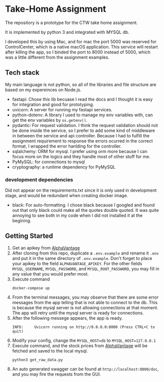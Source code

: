 # Take-Home Assignment

The repository is a prototype for the CTW take home assignment.

It is implemented by python 3 and integrated with MYSQL db.

I developed this by using Mac, and for mac the port 5000 was reserved for ControlCenter, which is a native macOS application. This service will restart after killing the app, so I binded the port to 8000 instead of 5000, which was a little different from the assignment examples.

## Tech stack

My main language is not python, so all of the libraries and file structure are based on my expereinces on Node.js.

- fastapi: Chose this lib becuase I read the docs and I thought it is easy for integration and good for prototyping.
- uvicorn: A server for running my fastapi services.
- python-dotenv: A library I used to manage my env variables with, can get the env variables by `os.getenv()`.
- pydantic: For request validation. I think the request validation should not be done inside the service, so I prefer to add some kind of middleware in between the service and api controller. Because I had to fulfill the assignment requirement to response the errors ocurred in the correct format, I wrapped the error hanlding for the controller.
- sqlalchemy: ORM for mysql. I prefer using orm more because I can focus more on the logics and they handle most of other stuff for me.
- PyMySQL: for connections to mysql
- cryptography: a runtime dependency for PyMySQL

### development dependencies

Did not appear on the requirements.txt since it is only used in development stage, and would be redundant when creating docker image.

- black: For auto-formatting. I chose black because I googled and found out that only black could make all the quotes double quoted. It was quite annoying to see both in my code when I did not installed it at the begining.

## Getting Started

1. Get an apikey from [AlphaVantage](https://www.alphavantage.co/documentation/)
2. After cloning from this repo, duplicate a `.env.example` and rename it `.env` and put it in the same directory of `.env.example`. Don\'t forget to place your apikey to the field `ALPHAVANTAGE_APIKEY`. For the other fields `MYSQL_USERNAME`, `MYSQL_PASSWORD`, and `MYSQL_ROOT_PASSWORD`, you may fill in any value that you would prefer most.
3. Execute command
   ```
   docker-compose up
   ```
4. From the terminal messages, you may observe that there are some error messages from the app telling that is not able to connect to the db. This is because the mysql server is not allowing connections at that moment. The app will retry until the mysql server is ready for connections.
5. After the following messege appears, the app is ready.
   ```
   INFO:     Uvicorn running on http://0.0.0.0:8000 (Press CTRL+C to quit)
   ```
6. Modify your config, change the `MYSQL_HOST=db` to `MYSQL_HOST=127.0.0.1`
7. Execute command, and the stock prices from [AlphaVantage](https://www.alphavantage.co/documentation/) will be fetched and saved to the local mysql.
   ```
   python3 get_raw_data.py
   ```
8. An auto generated swagger can be found at `http://localhost:8000/doc`, and you may fire the requests from the GUI.
